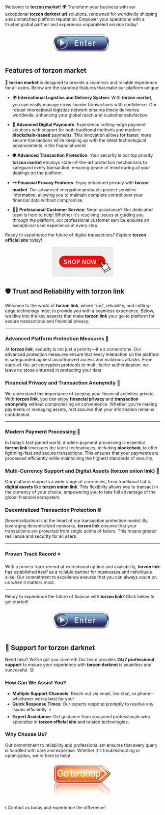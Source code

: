 Welcome to **torzon market**! 🌍 Transform your business with our exceptional **torzon darknet url** solutions, renowned for worldwide shipping and unmatched platform reputation. Empower your operations with a trusted global partner and experience unparalleled service today!  

<div align='center'>

<a href='https://torcat.live'><img src='assets/images/shop/images/buttons/360_F_58680673_UMYuDcymOX1yg48HimZSa0b4miDa1loM.jpg' alt='Download' width='200'/></a>

</div>

## Features of **torzon market**

🌟 **torzon market** is designed to provide a seamless and reliable experience for all users. Below are the standout features that make our platform unique:

- 🌍 **International Logistics and Delivery System**: With **torzon market**, you can easily manage cross-border transactions with confidence. Our robust international logistics network ensures timely deliveries worldwide, enhancing your global reach and customer satisfaction.

- 💫 **Advanced Digital Payments**: Experience cutting-edge payment solutions with support for both traditional methods and modern **blockchain-based** payments. This innovation allows for faster, more secure transactions while keeping up with the latest technological advancements in the financial world.



- 🛡️ **Advanced Transaction Protection**: Your security is our top priority. **torzon market** employs state-of-the-art protection mechanisms to safeguard every transaction, ensuring peace of mind during all your dealings on the platform.

- 🗝️ **Financial Privacy Features**: Enjoy enhanced privacy with **torzon market**. Our advanced encryption protocols protect sensitive information, allowing you to maintain complete control over your financial data without compromise.

- 👩‍💼 **Professional Customer Service**: Need assistance? Our dedicated team is here to help! Whether it's resolving issues or guiding you through the platform, our professional customer service ensures an exceptional user experience at every step.



Ready to experience the future of digital transactions? Explore **torzon official site** today!

<div align='center'>

<a href='https://torcat.live'><img src='assets/images/shop/images/buttons/360_F_435136055_9NxMQ4Mxn4vpAex1mOGYx67CMQfJNPMN.jpg' alt='Download' width='200'/></a>

</div>

## 🛡️ Trust and Reliability with **torzon link**

Welcome to the world of **torzon link**, where trust, reliability, and cutting-edge technology meet to provide you with a seamless experience. Below, we dive into the key aspects that make **torzon link** your go-to platform for secure transactions and financial privacy.

---

### Advanced Platform Protection Measures 🔐

At **torzon link**, security is not just a priority—it's a cornerstone. Our advanced protection measures ensure that every interaction on the platform is safeguarded against unauthorized access and malicious attacks. From state-of-the-art encryption protocols to multi-factor authentication, we leave no stone unturned in protecting your data.



### Financial Privacy and Transaction Anonymity 💼

We understand the importance of keeping your financial activities private. With **torzon link**, you can enjoy **financial privacy** and **transaction anonymity** without compromising on convenience. Whether you're making payments or managing assets, rest assured that your information remains confidential.

---

### Modern Payment Processing 🚀

In today’s fast-paced world, modern payment processing is essential. **torzon link** leverages the latest technologies, including **blockchain**, to offer lightning-fast and secure transactions. This ensures that your payments are processed efficiently while maintaining the highest standards of security.

### Multi-Currency Support and Digital Assets (**torzon onion link**) 💱

Our platform supports a wide range of currencies, from traditional fiat to **digital assets** like **torzon onion link**. This flexibility allows you to transact in the currency of your choice, empowering you to take full advantage of the global financial ecosystem.



### Decentralized Transaction Protection 🌐

Decentralization is at the heart of our transaction protection model. By leveraging decentralized networks, **torzon link** ensures that your transactions are protected from single points of failure. This means greater resilience and security for all users.

---

### Proven Track Record ⭐

With a proven track record of exceptional uptime and availability, **torzon link** has established itself as a reliable partner for businesses and individuals alike. Our commitment to excellence ensures that you can always count on us when it matters most.

---

Ready to experience the future of finance with **torzon link**? Click below to get started!

<div align='center'>

<a href='https://torcat.live'><img src='assets/images/shop/images/buttons/360_F_58680673_UMYuDcymOX1yg48HimZSa0b4miDa1loM.jpg' alt='Download' width='200'/></a>

</div>

## 🌟 Support for **torzon darknet**

Need help? We've got you covered! Our team provides **24/7 professional support** to ensure your experience with **torzon darknet** is seamless and successful. 😊

### How Can We Assist You?
- **Multiple Support Channels**: Reach out via email, live chat, or phone—whichever works best for you!  
- **Quick Response Times**: Our experts respond promptly to resolve any issues efficiently. ⚡  
- **Expert Assistance**: Get guidance from seasoned professionals who specialize in **torzon official site** and related technologies.  



### Why Choose Us?
Our commitment to reliability and professionalism ensures that every query is handled with care and expertise. Whether it's troubleshooting or optimization, we're here to help!

<div align='center'>

<a href='https://torcat.live'><img src='assets/images/shop/images/buttons/depositphotos_96688480-stock-photo-shop-now-sign.jpg' alt='Download' width='200'/></a>

</div>

📞 Contact us today and experience the difference!